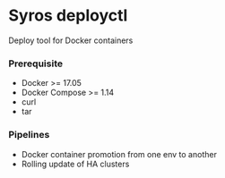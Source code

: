 # Syros deployctl

Deploy tool for Docker containers

### Prerequisite

* Docker >= 17.05
* Docker Compose >= 1.14
* curl
* tar

### Pipelines

* Docker container promotion from one env to another
* Rolling update of HA clusters
